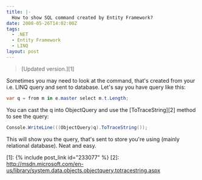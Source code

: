 ```yaml
---
title: |-
  How to show SQL command created by Entity Framework?
date: 2008-05-26T14:02:00Z
tags:
  - .NET
  - Entity Framework
  - LINQ
layout: post
---
```

> [Updated version.][1]

Sometimes you may need to look at the command, that's created from your i.e. LINQ query and sent to database. Let's say you have query like this:

```csharp
var q = from m in e.master select m.t.Length;
```

You can cast the q into ObjectQuery and use the [ToTraceString][2] method to see the query:

```csharp
Console.WriteLine(((ObjectQuery)q).ToTraceString());
```

This will show you the query, that's sent to store you're using (mainly relational database). Neat and easy.

[1]: {% include post_link id="233077" %}
[2]: http://msdn.microsoft.com/en-us/library/system.data.objects.objectquery.totracestring.aspx